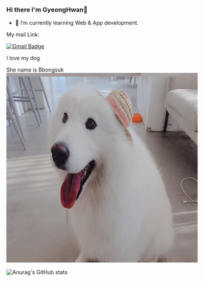 ### Hi there I'm GyeongHwan👋
- 🌱 I’m currently learning Web & App development.

My mail Link:

 [![Gmail Badge](https://img.shields.io/badge/Gmail-d14836?style=flat-square&logo=Gmail&logoColor=white&link=mailto:ghksdlajwu@gmail.com)](mailto:ghksdlajwu@gmail.com)</br>

I love my dog  

She name is Bbongsuk</br>
<img src="background.png" width="700" height="500"/>

	
<!--
**ParkGyeongHwan/ParkGyeongHwan** is a ✨ _special_ ✨ repository because its `README.md` (this file) appears on your GitHub profile.
Here are some ideas to get you started:-->



![Anurag's GitHub stats](https://github-readme-stats.vercel.app/api?username=ParkGyeongHwan&show_icons=true&theme=radical)





